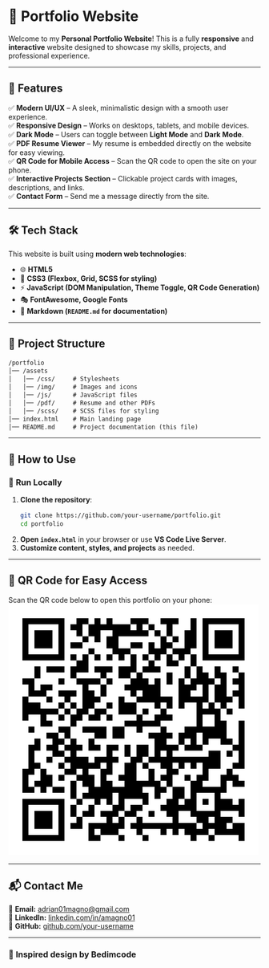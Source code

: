 # 🚀 **Portfolio Website**

Welcome to my **Personal Portfolio Website**! This is a fully **responsive** and **interactive** website designed to showcase my skills, projects, and professional experience.

---

## 🎨 **Features**
✅ **Modern UI/UX** – A sleek, minimalistic design with a smooth user experience.  
✅ **Responsive Design** – Works on desktops, tablets, and mobile devices.  
✅ **Dark Mode** – Users can toggle between **Light Mode** and **Dark Mode**.  
✅ **PDF Resume Viewer** – My resume is embedded directly on the website for easy viewing.  
✅ **QR Code for Mobile Access** – Scan the QR code to open the site on your phone.  
✅ **Interactive Projects Section** – Clickable project cards with images, descriptions, and links.  
✅ **Contact Form** – Send me a message directly from the site.  

---

## 🛠 **Tech Stack**
This website is built using **modern web technologies**:
- 🌐 **HTML5**
- 🎨 **CSS3 (Flexbox, Grid, SCSS for styling)**
- ⚡ **JavaScript (DOM Manipulation, Theme Toggle, QR Code Generation)**
- 🎭 **FontAwesome, Google Fonts**
- 📜 **Markdown (`README.md` for documentation)**

---

## 📂 **Project Structure**
```
/portfolio
│── /assets
│   │── /css/     # Stylesheets
│   │── /img/     # Images and icons
│   │── /js/      # JavaScript files
│   │── /pdf/     # Resume and other PDFs
│   │── /scss/    # SCSS files for styling
│── index.html    # Main landing page
│── README.md     # Project documentation (this file)
```

---

## 📖 **How to Use**
### 🔹 **Run Locally**
1. **Clone the repository**:
   ```sh
   git clone https://github.com/your-username/portfolio.git
   cd portfolio
   ```
2. **Open `index.html`** in your browser or use **VS Code Live Server**.
3. **Customize content, styles, and projects** as needed.

---

## 📱 **QR Code for Easy Access**
Scan the QR code below to open this portfolio on your phone:  
![QR Code](assets/img/qrcode.png)

---

## 📬 **Contact Me**
📧 **Email:** [adrian01magno@gmail.com](mailto:adrian01magno@gmail.com)  
💼 **LinkedIn:** [linkedin.com/in/amagno01](https://www.linkedin.com/in/amagno01)  
📂 **GitHub:** [github.com/your-username](https://github.com/amagno01)

---


### 🚀 **Inspired design by Bedimcode**
